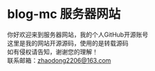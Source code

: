 # blog-mc 服务器网站
你好欢迎来到服务器网站，我的个人GitHub开源账号</br>
这里是我的网站开源源码，使用的是转载源码</br>
如有侵权请告知，谢谢您的理解！</br>
联系邮箱：zhaodong2206@163.com